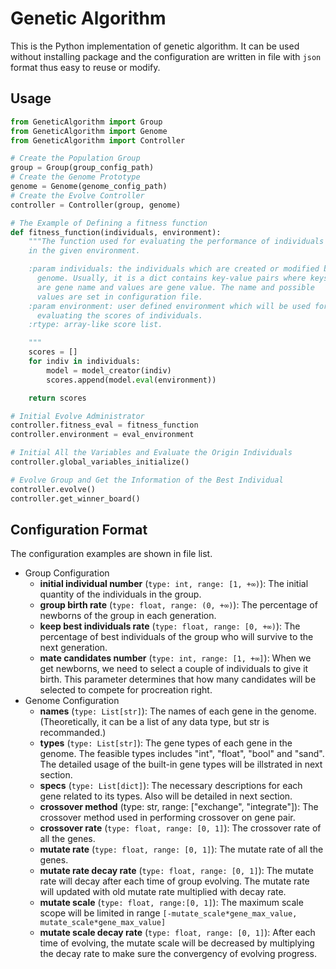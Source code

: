 # Genetic Algorithm

This is the Python implementation of genetic algorithm. It can be used without installing package and the configuration are written in file with `json` format thus easy to reuse or modify.

## Usage

```python
from GeneticAlgorithm import Group
from GeneticAlgorithm import Genome
from GeneticAlgorithm import Controller

# Create the Population Group
group = Group(group_config_path)
# Create the Genome Prototype
genome = Genome(genome_config_path)
# Create the Evolve Controller
controller = Controller(group, genome)

# The Example of Defining a fitness function
def fitness_function(individuals, environment):
    """The function used for evaluating the performance of individuals
    in the given environment.

    :param individuals: the individuals which are created or modified by
      genome. Usually, it is a dict contains key-value pairs where keys
      are gene name and values are gene value. The name and possible
      values are set in configuration file.
    :param environment: user defined environment which will be used for
      evaluating the scores of individuals.
    :rtype: array-like score list.

    """
    scores = []
    for indiv in individuals:
        model = model_creator(indiv)
        scores.append(model.eval(environment))

    return scores

# Initial Evolve Administrator
controller.fitness_eval = fitness_function
controller.environment = eval_environment

# Initial All the Variables and Evaluate the Origin Individuals
controller.global_variables_initialize()

# Evolve Group and Get the Information of the Best Individual
controller.evolve()
controller.get_winner_board()
```

## Configuration Format

The configuration examples are shown in file list.

* Group Configuration
  * **initial individual number** (`type: int, range: [1, +∞)`): The initial quantity of the individuals in the group.
  * **group birth rate** (`type: float, range: (0, +∞)`): The percentage of newborns of the group in each generation.
  * **keep best individuals rate** (`type: float, range: [0, +∞)`): The percentage of best individuals of the group who will survive to the next generation.
  * **mate candidates number** (`type: int, range: [1, +∞]`): When we get newborns, we need to select a couple of individuals to give it birth. This parameter determines that how many candidates will be selected to compete for procreation right.
* Genome Configuration
  * **names** (`type: List[str]`): The names of each gene in the genome. (Theoretically, it can be a list of any data type, but str is recommanded.)
  * **types** (`type: List[str]`): The gene types of each gene in the genome. The feasible types includes "int", "float", "bool" and "sand". The detailed usage of the built-in gene types will be illstrated in next section.
  * **specs** (`type: List[dict]`): The necessary descriptions for each gene related to its types. Also will be detailed in next section.
  * **crossover method** (type: str, range: ["exchange", "integrate"]): The crossover method used in performing crossover on gene pair.
  * **crossover rate** (`type: float, range: [0, 1]`): The crossover rate of all the genes.
  * **mutate rate** (`type: float, range: [0, 1]`): The mutate rate of all the genes.
  * **mutate rate decay rate** (`type: float, range: [0, 1]`): The mutate rate will decay after each time of group evolving. The mutate rate will updated with old mutate rate multiplied with decay rate.
  * **mutate scale** (`type: float, range:[0, 1]`): The maximum scale scope will be limited in range `[-mutate_scale*gene_max_value, mutate_scale*gene_max_value]`
  * **mutate scale decay rate** (`type: float, range: [0, 1]`): After each time of evolving, the mutate scale will be decreased by multiplying the decay rate to make sure the convergency of evolving progress.
